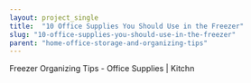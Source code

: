 ```yaml
---
layout: project_single
title:  "10 Office Supplies You Should Use in the Freezer"
slug: "10-office-supplies-you-should-use-in-the-freezer"
parent: "home-office-storage-and-organizing-tips"
---
```

Freezer Organizing Tips - Office Supplies | Kitchn